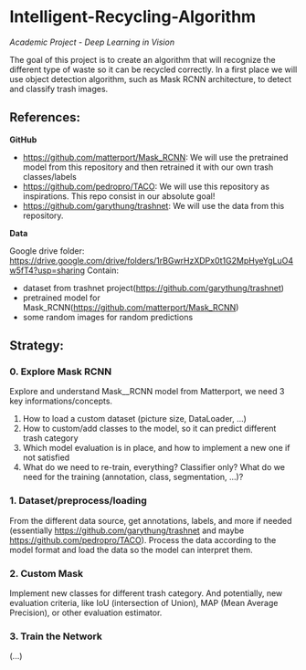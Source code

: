 # Intelligent-Recycling-Algorithm
*Academic Project - Deep Learning in Vision*

The goal of this project is to create an algorithm that will recognize the different type of waste so it can be recycled correctly. In a first place we will use object detection algorithm, such as Mask RCNN architecture, to detect and classify trash images. 

## References:
**GitHub**
+ https://github.com/matterport/Mask_RCNN: We will use the pretrained model from this repository and then retrained it with our own trash classes/labels
+ https://github.com/pedropro/TACO: We will use this repository as inspirations. This repo consist in our absolute goal!
+ https://github.com/garythung/trashnet: We will use the data from this repository.

**Data**

Google drive folder: https://drive.google.com/drive/folders/1rBGwrHzXDPx0t1G2MpHyeYgLuO4w5fT4?usp=sharing
Contain:
+ dataset from trashnet project(https://github.com/garythung/trashnet)
+ pretrained model for Mask_RCNN(https://github.com/matterport/Mask_RCNN)
+ some random images for random predictions

## Strategy:

### 0. Explore Mask RCNN
Explore and understand Mask__RCNN model from Matterport, we need 3 key informations/concepts. 
1. How to load a custom dataset (picture size, DataLoader, ...)
2. How to custom/add classes to the model, so it can predict different trash category
3. Which model evaluation is in place, and how to implement a new one if not satisfied
4. What do we need to re-train, everything? Classifier only? What do we need for the training (annotation, class, segmentation, ...)?

### 1. Dataset/preprocess/loading
From the different data source, get annotations, labels, and more if needed (essentially https://github.com/garythung/trashnet and maybe https://github.com/pedropro/TACO). 
Process the data according to the model format and load the data so the model can interpret them.

### 2. Custom Mask
Implement new classes for different trash category. And potentially, new evaluation criteria, like IoU (intersection of Union), MAP (Mean Average Precision), or other evaluation estimator. 

### 3. Train the Network 
(...)

